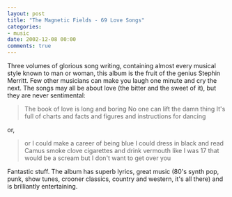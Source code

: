 ```yaml
---
layout: post
title: "The Magnetic Fields - 69 Love Songs"
categories:
- music
date: 2002-12-08 00:00
comments: true
---
```


<p>Three volumes of glorious song writing, containing almost every musical style known to man or woman, this album is the fruit of the genius Stephin Merritt. Few other musicians can make you laugh one minute and cry the next. The songs may all be about love (the bitter and the sweet of it), but they are never sentimental: </p>

<blockquote>
The book of love is long and boring
No one can lift the damn thing
It's full of charts and facts and figures
and instructions for dancing
</blockquote>

<p>or, </p>

<blockquote>
or I could make a career of being blue
I could dress in black and read Camus
smoke clove cigarettes and drink vermouth
like I was 17
that would be a scream
but I don't want to get over you
</blockquote>

<p>Fantastic stuff. The album has superb lyrics, great music (80's synth pop, punk, show tunes, crooner classics, country and western, it's all there) and is brilliantly entertaining.</p>
